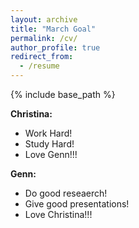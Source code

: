 ```yaml
---
layout: archive
title: "March Goal"
permalink: /cv/
author_profile: true
redirect_from:
  - /resume
---
```


{% include base_path %}


**Christina:**

- Work Hard!  
- Study Hard!   
- Love Genn!!!   

**Genn:**

- Do good reseaerch!   
- Give good presentations!   
- Love Christina!!!
